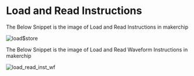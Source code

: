 # Load and Read Instructions

The Below Snippet is the image of  Load and Read Instructions in makerchip

![load$store](https://user-images.githubusercontent.com/88897605/170870870-6208ebc4-8f54-48de-85c2-dba49b31008f.png)

The Below Snippet is the image of  Load and Read Waveform Instructions in makerchip

![load_read_inst_wf](https://user-images.githubusercontent.com/88897605/170870918-23bd21ac-f8f4-44be-9983-1a84e9d453a5.png)



